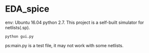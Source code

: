 # EDA_spice
env: Ubuntu 16.04 python 2.7.
This project is a self-built simulator for netlists(.sp). 
```
python gui.py
```
ps:main.py is a test file, it may not work with some netlists.

